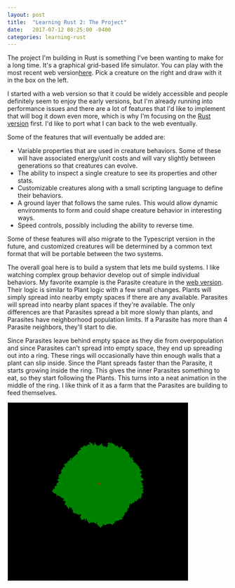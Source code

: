```yaml
---
layout: post
title:  "Learning Rust 2: The Project"
date:   2017-07-12 08:25:00 -0400
categories: learning-rust
---
```

The project I'm building in Rust is something I've been wanting to make for a long time.  It's a graphical grid-based life simulator.  You can play with the most recent web version[here][mlh].  Pick a creature on the right and draw with it in the box on the left.

I started with a web version so that it could be widely accessible and people definitely seem to enjoy the early versions, but I'm already running into performance issues and there are a lot of features that I'd like to implement that will bog it down even more, which is why I'm focusing on the [Rust version][mlh-github] first.  I'd like to port what I can back to the web eventually.

Some of the features that will eventually be added are:

* Variable properties that are used in creature behaviors.  Some of these will have associated energy/unit costs and will vary slightly between generations so that creatures can evolve.
* The ability to inspect a single creature to see its properties and other stats.
* Customizable creatures along with a small scripting language to define their behaviors.
* A ground layer that follows the same rules.  This would allow dynamic environments to form and could shape creature behavior in interesting ways.
* Speed controls, possibly including the ability to reverse time.

Some of these features will also migrate to the Typescript version in the future, and customized creatures will be determined by a common text format that will be portable between the two systems.

The overall goal here is to build a system that lets me build systems.  I like watching complex group behavior develop out of simple individual behaviors.  My favorite example is the Parasite creature in the [web version][mlh].  Their logic is similar to Plant logic with a few small changes.  Plants will simply spread into nearby empty spaces if there are any available.  Parasites will spread into nearby plant spaces if they're available.  The only differences are that Parasites spread a bit more slowly than plants, and Parasites have neighborhood population limits.  If a Parasite has more than 4 Parasite neighbors, they'll start to die.  

Since Parasites leave behind empty space as they die from overpopulation and since Parasites can't spread into empty space, they end up spreading out into a ring.  These rings will occasionally have thin enough walls that a plant can slip inside.  Since the Plant spreads faster than the Parasite, it starts growing inside the ring.  This gives the inner Parasites something to eat, so they start following the Plants.  This turns into a neat animation in the middle of the ring.  I like think of it as a farm that the Parasites are building to feed themselves.

![parasites](../images/mlh1.gif)



[mlh]: http://picklenerd.com/mylittlehab/
[mlh-github]: https://github.com/picklenerd/my-little-habitat
